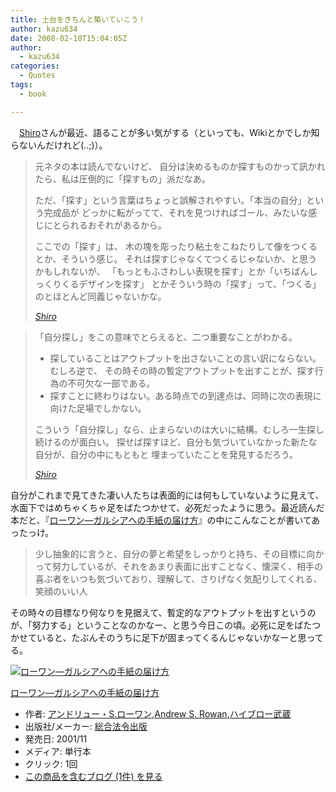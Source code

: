 ```yaml
---
title: 土台をきちんと築いていこう！
author: kazu634
date: 2008-02-18T15:04:05Z
author:
  - kazu634
categories:
  - Quotes
tags:
  - book

---
```

<div class="section">
<p>
    　<a href="http://practical-scheme.net/wiliki/wiliki.cgi?Shiro#810a5635204cc290c66bf54c4ebc67cf" onclick="__gaTracker('send', 'event', 'outbound-article', 'http://practical-scheme.net/wiliki/wiliki.cgi?Shiro#810a5635204cc290c66bf54c4ebc67cf', 'Shiro');" target="_blank">Shiro</a>さんが最近、語ることが多い気がする（といっても、Wikiとかでしか知らないんだけれど(..;)）。
</p>
  
<blockquote title="Shiro" cite="http://practical-scheme.net/wiliki/wiliki.cgi?Shiro#810a5635204cc290c66bf54c4ebc67cf">
<p>
      元ネタの本は読んでないけど、 自分は決めるものか探すものかって訊かれたら、私は圧倒的に「探すもの」派だなあ。
</p>
    
<p>
      ただ、「探す」という言葉はちょっと誤解されやすい。「本当の自分」という完成品が どっかに転がってて、それを見つければゴール、みたいな感じにとられるおそれがあるから。
</p>
    
<p>
      ここでの「探す」は、 木の塊を彫ったり粘土をこねたりして像をつくるとか、そういう感じ。 それは探すじゃなくてつくるじゃないか、と思うかもしれないが、 「もっともふさわしい表現を探す」とか「いちばんしっくりくるデザインを探す」 とかそういう時の「探す」って、「つくる」のとほとんど同義じゃないかな。
</p>
    
<p>
<cite><a href="http://practical-scheme.net/wiliki/wiliki.cgi?Shiro#810a5635204cc290c66bf54c4ebc67cf" onclick="__gaTracker('send', 'event', 'outbound-article', 'http://practical-scheme.net/wiliki/wiliki.cgi?Shiro#810a5635204cc290c66bf54c4ebc67cf', 'Shiro');" target="_blank">Shiro</a></cite>
</p>
</blockquote>
  
<blockquote title="Shiro" cite="http://practical-scheme.net/wiliki/wiliki.cgi?Shiro#810a5635204cc290c66bf54c4ebc67cf">
<p>
      「自分探し」をこの意味でとらえると、二つ重要なことがわかる。
</p>
    
<ul>
<li>
        探していることはアウトプットを出さないことの言い訳にならない。むしろ逆で、 その時その時の暫定アウトプットを出すことが、探す行為の不可欠な一部である。
</li>
<li>
        探すことに終わりはない。ある時点での到達点は、同時に次の表現に向けた足場でしかない。
</li>
</ul>
    
<p>
      こういう「自分探し」なら、止まらないのは大いに結構。むしろ一生探し続けるのが面白い。 探せば探すほど、自分も気づいていなかった新たな自分が、自分の中にもともと 埋まっていたことを発見するだろう。
</p>
    
<p>
<cite><a href="http://practical-scheme.net/wiliki/wiliki.cgi?Shiro#810a5635204cc290c66bf54c4ebc67cf" onclick="__gaTracker('send', 'event', 'outbound-article', 'http://practical-scheme.net/wiliki/wiliki.cgi?Shiro#810a5635204cc290c66bf54c4ebc67cf', 'Shiro');" target="_blank">Shiro</a></cite>
</p>
</blockquote>
  
<p>
    自分がこれまで見てきた凄い人たちは表面的には何もしていないように見えて、水面下ではめちゃくちゃ足をばたつかせて、必死だったように思う。最近読んだ本だと、『<a href="http://d.hatena.ne.jp/asin/4893467298" onclick="__gaTracker('send', 'event', 'outbound-article', 'http://d.hatena.ne.jp/asin/4893467298', 'ローワン―ガルシアへの手紙の届け方');">ローワン―ガルシアへの手紙の届け方</a>』の中にこんなことが書いてあったっけ。
</p>
  
<blockquote>
<p>
      少し抽象的に言うと、自分の夢と希望をしっかりと持ち、その目標に向かって努力しているが、それをあまり表面に出すことなく、懐深く、相手の喜ぶ者をいつも気づいており、理解して、さりげなく気配りしてくれる、笑顔のいい人
</p>
</blockquote>
  
<p>
    その時々の目標なり何なりを見据えて、暫定的なアウトプットを出すというのが、「努力する」ということなのかなー、と思う今日この頃。必死に足をばたつかせていると、たぶんそのうちに足下が固まってくるんじゃないかなーと思ってる。
</p>
  
<div class="hatena-asin-detail">
<a href="http://www.amazon.co.jp/dp/4893467298/?tag=hatena_st1-22&ascsubtag=d-7ibv" onclick="__gaTracker('send', 'event', 'outbound-article', 'http://www.amazon.co.jp/dp/4893467298/?tag=hatena_st1-22&ascsubtag=d-7ibv', '');"><img src="https://images-na.ssl-images-amazon.com/images/I/515CBNBWJ7L._SL160_.jpg" class="hatena-asin-detail-image" alt="ローワン―ガルシアへの手紙の届け方" title="ローワン―ガルシアへの手紙の届け方" /></a></p> 
    
<div class="hatena-asin-detail-info">
<p class="hatena-asin-detail-title">
<a href="http://www.amazon.co.jp/dp/4893467298/?tag=hatena_st1-22&ascsubtag=d-7ibv" onclick="__gaTracker('send', 'event', 'outbound-article', 'http://www.amazon.co.jp/dp/4893467298/?tag=hatena_st1-22&ascsubtag=d-7ibv', 'ローワン―ガルシアへの手紙の届け方');">ローワン―ガルシアへの手紙の届け方</a>
</p>
      
<ul>
<li>
<span class="hatena-asin-detail-label">作者:</span> <a href="http://d.hatena.ne.jp/keyword/%A5%A2%A5%F3%A5%C9%A5%EA%A5%E5%A1%BC%A1%A6S%2E%A5%ED%A1%BC%A5%EF%A5%F3" onclick="__gaTracker('send', 'event', 'outbound-article', 'http://d.hatena.ne.jp/keyword/%A5%A2%A5%F3%A5%C9%A5%EA%A5%E5%A1%BC%A1%A6S%2E%A5%ED%A1%BC%A5%EF%A5%F3', 'アンドリュー・S.ローワン');" class="keyword">アンドリュー・S.ローワン</a>,<a href="http://d.hatena.ne.jp/keyword/Andrew%20S%2E%20Rowan" onclick="__gaTracker('send', 'event', 'outbound-article', 'http://d.hatena.ne.jp/keyword/Andrew%20S%2E%20Rowan', 'Andrew S. Rowan');" class="keyword">Andrew S. Rowan</a>,<a href="http://d.hatena.ne.jp/keyword/%A5%CF%A5%A4%A5%D6%A5%ED%A1%BC%C9%F0%C2%A2" onclick="__gaTracker('send', 'event', 'outbound-article', 'http://d.hatena.ne.jp/keyword/%A5%CF%A5%A4%A5%D6%A5%ED%A1%BC%C9%F0%C2%A2', 'ハイブロー武蔵');" class="keyword">ハイブロー武蔵</a>
</li>
<li>
<span class="hatena-asin-detail-label">出版社/メーカー:</span> <a href="http://d.hatena.ne.jp/keyword/%C1%ED%B9%E7%CB%A1%CE%E1%BD%D0%C8%C7" onclick="__gaTracker('send', 'event', 'outbound-article', 'http://d.hatena.ne.jp/keyword/%C1%ED%B9%E7%CB%A1%CE%E1%BD%D0%C8%C7', '総合法令出版');" class="keyword">総合法令出版</a>
</li>
<li>
<span class="hatena-asin-detail-label">発売日:</span> 2001/11
</li>
<li>
<span class="hatena-asin-detail-label">メディア:</span> 単行本
</li>
<li>
<span class="hatena-asin-detail-label">クリック</span>: 1回
</li>
<li>
<a href="http://d.hatena.ne.jp/asin/4893467298" onclick="__gaTracker('send', 'event', 'outbound-article', 'http://d.hatena.ne.jp/asin/4893467298', 'この商品を含むブログ (1件) を見る');" target="_blank">この商品を含むブログ (1件) を見る</a>
</li>
</ul>
</div>
    
<div class="hatena-asin-detail-foot">
</div>
</div>
</div>
